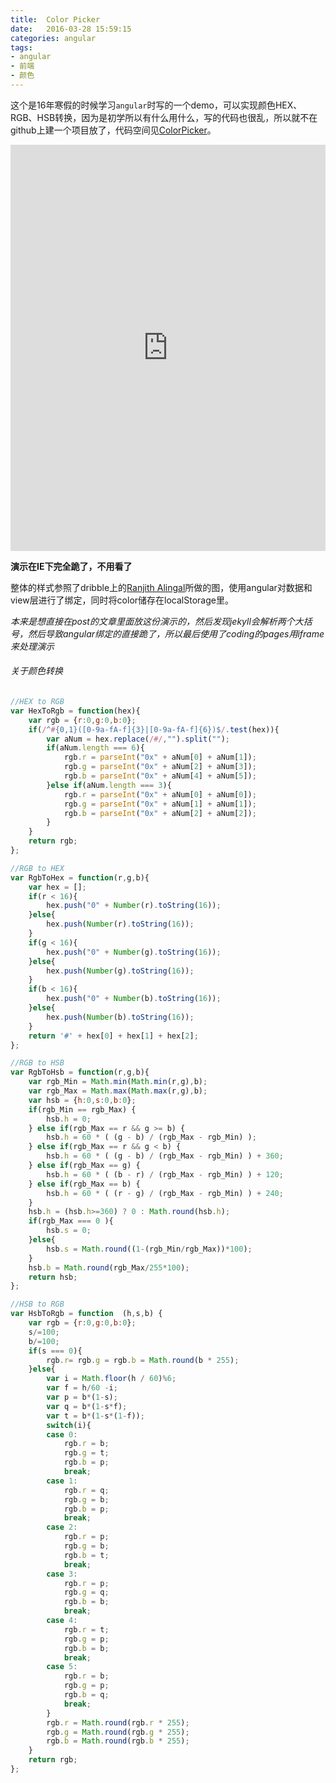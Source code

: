 ```yaml
---
title:  Color Picker
date:   2016-03-28 15:59:15
categories: angular
tags:
- angular
- 前端
- 颜色
---
```

这个是16年寒假的时候学习`angular`时写的一个demo，可以实现颜色HEX、RGB、HSB转换，因为是初学所以有什么用什么，写的代码也很乱，所以就不在github上建一个项目放了，代码空间见[ColorPicker](https://coding.net/u/IwYvI/p/ColorPicker/git)。<!--more-->

<iframe src="https://iwyvi.coding.me/ColorPicker" frameborder="0" style="width:100%;height: 650px;overflow: hidden;"></iframe>

**演示在IE下完全跪了，不用看了**

整体的样式参照了dribble上的[Ranjith Alingal](https://dribbble.com/shots/2415041-Daily-UI-45-Colorrrs)所做的图，使用angular对数据和view层进行了绑定，同时将color储存在localStorage里。

*本来是想直接在post的文章里面放这份演示的，然后发现jekyll会解析两个大括号，然后导致angular绑定的直接跪了，所以最后使用了coding的pages用iframe来处理演示*


###### 关于颜色转换

``` javascript
//HEX to RGB
var HexToRgb = function(hex){
    var rgb = {r:0,g:0,b:0};
    if(/^#{0,1}([0-9a-fA-f]{3}|[0-9a-fA-f]{6})$/.test(hex)){
        var aNum = hex.replace(/#/,"").split("");
        if(aNum.length === 6){
            rgb.r = parseInt("0x" + aNum[0] + aNum[1]);
            rgb.g = parseInt("0x" + aNum[2] + aNum[3]);
            rgb.b = parseInt("0x" + aNum[4] + aNum[5]);
        }else if(aNum.length === 3){
            rgb.r = parseInt("0x" + aNum[0] + aNum[0]);
            rgb.g = parseInt("0x" + aNum[1] + aNum[1]);
            rgb.b = parseInt("0x" + aNum[2] + aNum[2]);
        }
    }
    return rgb;
};

//RGB to HEX
var RgbToHex = function(r,g,b){
    var hex = [];
    if(r < 16){
        hex.push("0" + Number(r).toString(16));
    }else{
        hex.push(Number(r).toString(16));
    }
    if(g < 16){
        hex.push("0" + Number(g).toString(16));
    }else{
        hex.push(Number(g).toString(16));
    }
    if(b < 16){
        hex.push("0" + Number(b).toString(16));
    }else{
        hex.push(Number(b).toString(16));
    }
    return '#' + hex[0] + hex[1] + hex[2];
};

//RGB to HSB
var RgbToHsb = function(r,g,b){
    var rgb_Min = Math.min(Math.min(r,g),b);
    var rgb_Max = Math.max(Math.max(r,g),b);
    var hsb = {h:0,s:0,b:0};
    if(rgb_Min == rgb_Max) {
        hsb.h = 0;
    } else if(rgb_Max == r && g >= b) {
        hsb.h = 60 * ( (g - b) / (rgb_Max - rgb_Min) );
    } else if(rgb_Max == r && g < b) {
        hsb.h = 60 * ( (g - b) / (rgb_Max - rgb_Min) ) + 360;
    } else if(rgb_Max == g) {
        hsb.h = 60 * ( (b - r) / (rgb_Max - rgb_Min) ) + 120;
    } else if(rgb_Max == b) {
        hsb.h = 60 * ( (r - g) / (rgb_Max - rgb_Min) ) + 240;
    }
    hsb.h = (hsb.h>=360) ? 0 : Math.round(hsb.h);
    if(rgb_Max === 0 ){
        hsb.s = 0;
    }else{
        hsb.s = Math.round((1-(rgb_Min/rgb_Max))*100);
    }
    hsb.b = Math.round(rgb_Max/255*100);
    return hsb;
};

//HSB to RGB
var HsbToRgb = function  (h,s,b) {
    var rgb = {r:0,g:0,b:0};
    s/=100;
    b/=100;
    if(s === 0){
        rgb.r= rgb.g = rgb.b = Math.round(b * 255);
    }else{
        var i = Math.floor(h / 60)%6;
        var f = h/60 -i;
        var p = b*(1-s);
        var q = b*(1-s*f);
        var t = b*(1-s*(1-f));
        switch(i){
        case 0:
            rgb.r = b;
            rgb.g = t;
            rgb.b = p;
            break;
        case 1:
            rgb.r = q;
            rgb.g = b;
            rgb.b = p;
            break;
        case 2:
            rgb.r = p;
            rgb.g = b;
            rgb.b = t;
            break;
        case 3:
            rgb.r = p;
            rgb.g = q;
            rgb.b = b;
            break;
        case 4:
            rgb.r = t;
            rgb.g = p;
            rgb.b = b;
            break;
        case 5:
            rgb.r = b;
            rgb.g = p;
            rgb.b = q;
            break;
        }
        rgb.r = Math.round(rgb.r * 255);
        rgb.g = Math.round(rgb.g * 255);
        rgb.b = Math.round(rgb.b * 255);
    }
    return rgb;
};
```



